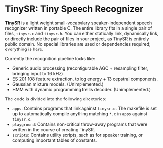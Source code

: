 TinySR: Tiny Speech Recognizer
==============================

**TinySR** is a light weight small-vocabulary speaker-independent speech recognizer written in portable C.
The entire library fits in a single pair of files, `tinysr.c` and `tinysr.h`.
You can either statically link, dynamically link, or directly include the pair of files in your project, as TinySR is entirely public domain.
No special libraries are used or dependencies required; everything is here.

Currently the recognition pipeline looks like:
* Generic audio processing (reconfigurable AGC + resampling filter, bringing input to 16 kHz)
* ES 201 108 feature extraction, to log energy + 13 cepstral components.
* Gaussian mixture models. (Unimplemented.)
* HMM with dynamic programming trellis decoder. (Unimplemented.)

The code is divided into the following directories:
* `apps`: Contains programs that link against `tinysr.o`. The makefile is set up to automatically compile anything matching `*.c` in `apps` against `tinysr.o`.
* `playground`: Contains non-critical throw-away programs that were written in the course of creating TinySR.
* `scripts`: Contains utility scripts, such as for speaker training, or computing important tables of constants.

